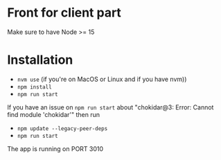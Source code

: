 # Front for client part

Make sure to have Node >= 15

# Installation

- ```nvm use``` (if you're on MacOS or Linux and if you have nvm)) 
- ```npm install```
- ```npm run start```

If you have an issue on ```npm run start``` about "chokidar@3: Error: Cannot find module 'chokidar'"
then run 
- ```npm update --legacy-peer-deps```
- ```npm run start```


The app is running on PORT 3010
